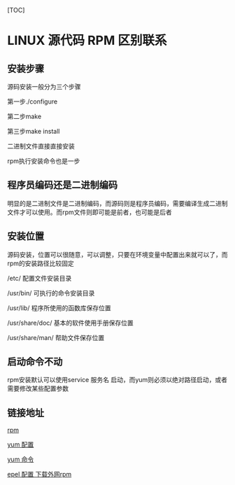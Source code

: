 [TOC]

# LINUX 源代码 RPM  区别联系



## 安装步骤

源码安装一般分为三个步骤

第一步./configure

第二步make

第三步make install

二进制文件直接直接安装

rpm执行安装命令也是一步

## 程序员编码还是二进制编码

明显的是二进制文件是二进制编码，而源码则是程序员编码，需要编译生成二进制文件才可以使用。而rpm文件则即可能是前者，也可能是后者

## 安装位置

源码安装，位置可以很随意，可以调整，只要在环境变量中配置出来就可以了，而rpm的安装路径比较固定

 /etc/ 配置文件安装目录

 /usr/bin/ 可执行的命令安装目录

 /usr/lib/ 程序所使用的函数库保存位置

 /usr/share/doc/ 基本的软件使用手册保存位置

 /usr/share/man/ 帮助文件保存位置

## 启动命令不动

rpm安装默认可以使用service 服务名 启动，而yum则必须以绝对路径启动，或者需要修改某些配置参数



## 链接地址

[rpm](../20170601/linux_rpm.md)

[yum 配置](../20170601/linux_yum_配置.md)

[yum 命令](../20170502/linux_yum_command.md)

[epel 配置 下载外网rpm](../201806/20180628_03.md)







